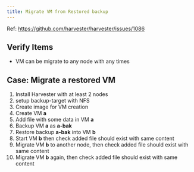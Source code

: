 ```yaml
---
title: Migrate VM from Restored backup
---
```

Ref: https://github.com/harvester/harvester/issues/1086

## Verify Items
  - VM can be migrate to any node with any times

## Case: Migrate a restored VM
1. Install Harvester with at least 2 nodes
1. setup backup-target with NFS
1. Create image for VM creation
1. Create VM **a**
1. Add file with some data in VM **a**
1. Backup VM **a** as **a-bak**
1. Restore backup **a-bak** into VM **b**
1. Start VM **b** then check added file should exist with same content
1. Migrate VM **b** to another node, then check added file should exist with same content
1. Migrate VM **b** again, then check added file should exist with same content
